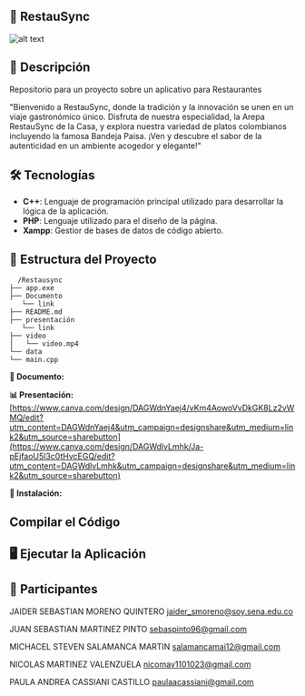 ## 🚀 RestauSync
![alt text](fondo.png) 


## 📜 Descripción
Repositorio para un proyecto sobre un aplicativo para Restaurantes

"Bienvenido a RestauSync, donde la tradición y la innovación se unen en un viaje gastronómico único. Disfruta de nuestra especialidad, la Arepa RestauSync de la Casa, y explora nuestra variedad de platos colombianos incluyendo la famosa Bandeja Paisa. ¡Ven y descubre el sabor de la autenticidad en un ambiente acogedor y elegante!"

## 🛠️ Tecnologías

- **C++**: Lenguaje de programación principal utilizado para desarrollar la lógica de la aplicación.
- **PHP**: Lenguaje utilizado para el diseño de la página.
- **Xampp**: Gestior de bases de datos de código abierto.


## 📁 Estructura del Proyecto

 ```text
   /Restausync
├── app.exe
├── Documento
    └── link
├── README.md
├── presentación
    └── link
├── video
│   └── video.mp4
└── data
└── main.cpp
   ```
**📃 Documento:**



**📊 Presentación:**
[https://www.canva.com/design/DAGWdnYaej4/vKm4AowoVvDkGK8Lz2vWMQ/edit?utm_content=DAGWdnYaej4&utm_campaign=designshare&utm_medium=link2&utm_source=sharebutton](https://www.canva.com/design/DAGWdlvLmhk/Ja-pEjfaoU5l3c0tHvcEGQ/edit?utm_content=DAGWdlvLmhk&utm_campaign=designshare&utm_medium=link2&utm_source=sharebutton)


**🚀 Instalación:**



## Compilar el Código



## 🖥️ Ejecutar la Aplicación

## 👥 Participantes


JAIDER SEBASTIAN MORENO QUINTERO <jaider_smoreno@soy.sena.edu.co>

JUAN SEBASTIAN MARTINEZ PINTO <sebaspinto96@gmail.com>

MICHACEL STEVEN SALAMANCA MARTIN <salamancamai12@gmail.com>

NICOLAS MARTINEZ VALENZUELA <nicomav1101023@gmail.com>

PAULA ANDREA CASSIANI CASTILLO <paulaacassiani@gmail.com>






